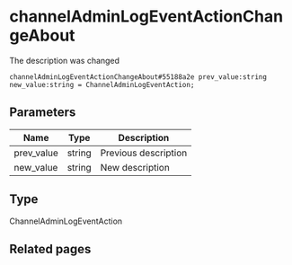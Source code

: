 # channelAdminLogEventActionChangeAbout
The description was changed

```
channelAdminLogEventActionChangeAbout#55188a2e prev_value:string new_value:string = ChannelAdminLogEventAction;
```

## Parameters
| Name | Type | Description |
| ---- | :----: | ----------- |
| prev_value | string | Previous description |
| new_value | string | New description |


## Type
ChannelAdminLogEventAction

## Related pages
